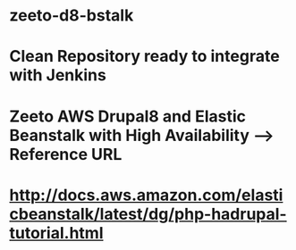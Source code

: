 # zeeto-d8-bstalk
# Clean Repository ready to integrate with Jenkins
# Zeeto AWS Drupal8 and Elastic Beanstalk with High Availability --> Reference URL 
# http://docs.aws.amazon.com/elasticbeanstalk/latest/dg/php-hadrupal-tutorial.html
